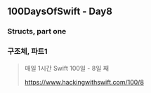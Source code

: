 ## 100DaysOfSwift - Day8
### Structs, part one
### 구조체, 파트1

> 매일 1시간 Swift 100일 - 8일 째
> 
> https://www.hackingwithswift.com/100/8
